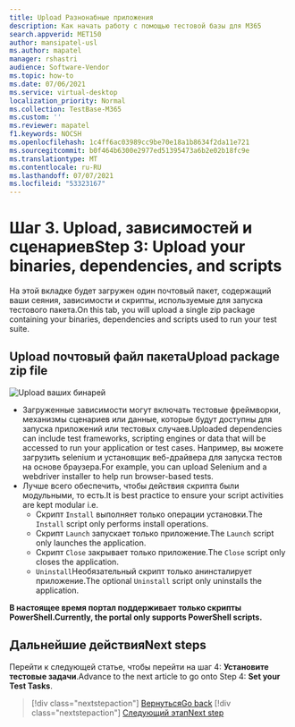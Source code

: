 ```yaml
---
title: Upload Разнонабные приложения
description: Как начать работу с помощью тестовой базы для M365
search.appverid: MET150
author: mansipatel-usl
ms.author: mapatel
manager: rshastri
audience: Software-Vendor
ms.topic: how-to
ms.date: 07/06/2021
ms.service: virtual-desktop
localization_priority: Normal
ms.collection: TestBase-M365
ms.custom: ''
ms.reviewer: mapatel
f1.keywords: NOCSH
ms.openlocfilehash: 1c4ff6ac03989cc9be70e18a1b8634f2da11e721
ms.sourcegitcommit: b0f464b6300e2977ed51395473a6b2e02b18fc9e
ms.translationtype: MT
ms.contentlocale: ru-RU
ms.lasthandoff: 07/07/2021
ms.locfileid: "53323167"
---
```

# <a name="step-3-upload-your-binaries-dependencies-and-scripts"></a><span data-ttu-id="36434-103">Шаг 3. Upload, зависимостей и сценариев</span><span class="sxs-lookup"><span data-stu-id="36434-103">Step 3: Upload your binaries, dependencies, and scripts</span></span>

<span data-ttu-id="36434-104">На этой вкладке будет загружен один почтовый пакет, содержащий ваши сеяния, зависимости и скрипты, используемые для запуска тестового пакета.</span><span class="sxs-lookup"><span data-stu-id="36434-104">On this tab, you will upload a single zip package containing your binaries, dependencies and scripts used to run your test suite.</span></span>

## <a name="upload-package-zip-file"></a><span data-ttu-id="36434-105">Upload почтовый файл пакета</span><span class="sxs-lookup"><span data-stu-id="36434-105">Upload package zip file</span></span>

![Upload ваших бинарей](Media/AddBinaries.png)

  - <span data-ttu-id="36434-107">Загруженные зависимости могут включать тестовые фреймворки, механизмы сценариев или данные, которые будут доступны для запуска приложений или тестовых случаев.</span><span class="sxs-lookup"><span data-stu-id="36434-107">Uploaded dependencies can include test frameworks, scripting engines or data that will be accessed to run your application or test cases.</span></span> <span data-ttu-id="36434-108">Например, вы можете загрузить selenium и установщик веб-драйвера для запуска тестов на основе браузера.</span><span class="sxs-lookup"><span data-stu-id="36434-108">For example, you can upload Selenium and a webdriver installer to help run browser-based tests.</span></span>
  - <span data-ttu-id="36434-109">Лучше всего обеспечить, чтобы действия скрипта были модульными, то есть.</span><span class="sxs-lookup"><span data-stu-id="36434-109">It is best practice to ensure your script activities are kept modular i.e.</span></span> 
    - <span data-ttu-id="36434-110">Скрипт ```Install``` выполняет только операции установки.</span><span class="sxs-lookup"><span data-stu-id="36434-110">The ```Install``` script only performs install operations.</span></span>
    - <span data-ttu-id="36434-111">Скрипт ```Launch``` запускает только приложение.</span><span class="sxs-lookup"><span data-stu-id="36434-111">The ```Launch``` script only launches the application.</span></span>
    - <span data-ttu-id="36434-112">Скрипт ```Close``` закрывает только приложение.</span><span class="sxs-lookup"><span data-stu-id="36434-112">The ```Close``` script only closes the application.</span></span>
    - <span data-ttu-id="36434-113">```Uninstall```Необязательный скрипт только анинсталирует приложение.</span><span class="sxs-lookup"><span data-stu-id="36434-113">The optional ```Uninstall``` script only uninstalls the application.</span></span>

<span data-ttu-id="36434-114">**В настоящее время портал поддерживает только скрипты PowerShell.**</span><span class="sxs-lookup"><span data-stu-id="36434-114">**Currently, the portal only supports PowerShell scripts.**</span></span>


## <a name="next-steps"></a><span data-ttu-id="36434-115">Дальнейшие действия</span><span class="sxs-lookup"><span data-stu-id="36434-115">Next steps</span></span> 

<span data-ttu-id="36434-116">Перейти к следующей статье, чтобы перейти на шаг 4: **Установите тестовые задачи**.</span><span class="sxs-lookup"><span data-stu-id="36434-116">Advance to the next article to go onto Step 4: **Set your Test Tasks**.</span></span>
> [!div class="nextstepaction"]
> [<span data-ttu-id="36434-117">Вернуться</span><span class="sxs-lookup"><span data-stu-id="36434-117">Go back</span></span>](uploadApplication.md)
> [!div class="nextstepaction"]
> [<span data-ttu-id="36434-118">Следующий этап</span><span class="sxs-lookup"><span data-stu-id="36434-118">Next step</span></span>](testtask.md)

